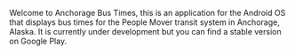Welcome to Anchorage Bus Times, this is an application for the Android OS that 
displays bus times for the People Mover transit system in Anchorage, Alaska. 
It is currently under development but you can find a stable version on Google 
Play.